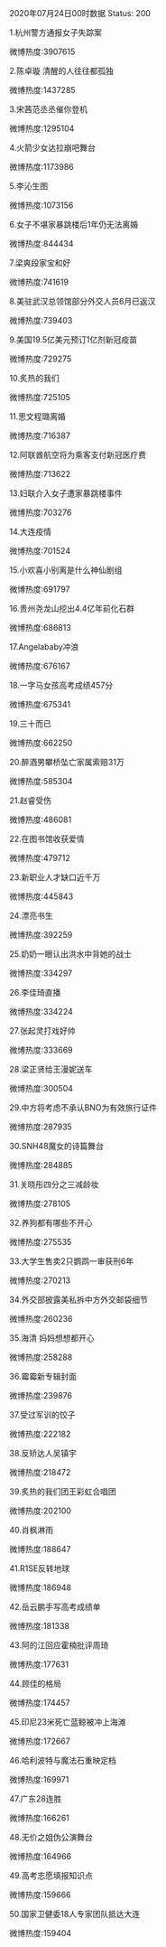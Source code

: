 2020年07月24日00时数据
Status: 200

1.杭州警方通报女子失踪案

微博热度:3907615

2.陈卓璇 清醒的人往往都孤独

微博热度:1437285

3.宋茜范丞丞催你登机

微博热度:1295104

4.火箭少女达拉崩吧舞台

微博热度:1173986

5.李沁生图

微博热度:1073156

6.女子不堪家暴跳楼后1年仍无法离婚

微博热度:844434

7.梁爽段家宝和好

微博热度:741619

8.美驻武汉总领馆部分外交人员6月已返汉

微博热度:739403

9.美国19.5亿美元预订1亿剂新冠疫苗

微博热度:729275

10.炙热的我们

微博热度:725105

11.思文程璐离婚

微博热度:716387

12.阿联酋航空将为乘客支付新冠医疗费

微博热度:713622

13.妇联介入女子遭家暴跳楼事件

微博热度:703276

14.大连疫情

微博热度:701524

15.小欢喜小别离是什么神仙剧组

微博热度:691797

16.贵州尧龙山挖出4.4亿年前化石群

微博热度:686813

17.Angelababy冲浪

微博热度:676167

18.一字马女孩高考成绩457分

微博热度:675341

19.三十而已

微博热度:662250

20.醉酒男攀桥坠亡家属索赔31万

微博热度:585304

21.赵睿受伤

微博热度:486081

22.在图书馆收获爱情

微博热度:479712

23.新职业人才缺口近千万

微博热度:445843

24.漂亮书生

微博热度:392259

25.奶奶一眼认出洪水中背她的战士

微博热度:334297

26.李佳琦直播

微博热度:334224

27.张起灵打戏好帅

微博热度:333669

28.梁正贤给王漫妮送车

微博热度:300504

29.中方将考虑不承认BNO为有效旅行证件

微博热度:287935

30.SNH48魔女的诗篇舞台

微博热度:284885

31.关晓彤四分之三减龄妆

微博热度:278105

32.养狗都有哪些不开心

微博热度:275535

33.大学生售卖2只鹦鹉一审获刑6年

微博热度:270213

34.外交部披露美私拆中方外交邮袋细节

微博热度:260236

35.海清 妈妈想想都开心

微博热度:258288

36.霉霉新专辑封面

微博热度:239876

37.受过军训的饺子

微博热度:222182

38.反矫达人吴镇宇

微博热度:218472

39.炙热的我们团王彩虹合唱团

微博热度:202100

40.肖枫淋雨

微博热度:188647

41.R1SE反转地球

微博热度:186948

42.岳云鹏手写高考成绩单

微博热度:181338

43.阿的江回应霍楠批评周琦

微博热度:177631

44.顾佳的格局

微博热度:174457

45.印尼23米死亡蓝鲸被冲上海滩

微博热度:172667

46.哈利波特与魔法石重映定档

微博热度:169971

47.广东28连胜

微博热度:166261

48.无价之姐伪公演舞台

微博热度:164966

49.高考志愿填报知识点

微博热度:159666

50.国家卫健委18人专家团队抵达大连

微博热度:159404

